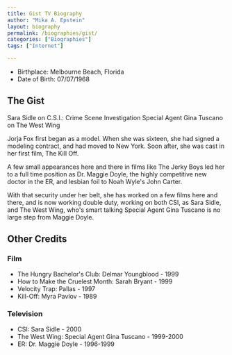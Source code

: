 ```yaml
---
title: Gist TV Biography
author: "Mika A. Epstein"
layout: biography
permalink: /biographies/gist/
categories: ["Biographies"]
tags: ["Internet"]

---
```


* Birthplace: Melbourne Beach, Florida
* Date of Birth: 07/07/1968

## The Gist

Sara Sidle on C.S.I.: Crime Scene Investigation Special Agent Gina Tuscano on The West Wing

Jorja Fox first began as a model. When she was sixteen, she had signed a modeling contract, and had moved to New York. Soon after, she was cast in her first film, The Kill Off.

A few small appearances here and there in films like The Jerky Boys led her to a full time position as Dr. Maggie Doyle, the highly competitive new doctor in the ER, and lesbian foil to Noah Wyle's John Carter.

With that security under her belt, she has worked on a few films here and there, and is now working double duty, working on both CSI, as Sara Sidle, and The West Wing, who's smart talking Special Agent Gina Tuscano is no large step from Maggie Doyle.

## Other Credits

### Film
- The Hungry Bachelor's Club: Delmar Youngblood - 1999
- How to Make the Cruelest Month: Sarah Bryant - 1999
- Velocity Trap: Pallas - 1997
- Kill-Off: Myra Pavlov - 1989

### Television
- CSI: Sara Sidle - 2000
- The West Wing: Special Agent Gina Tuscano - 1999-2000
- ER: Dr. Maggie Doyle - 1996-1999
